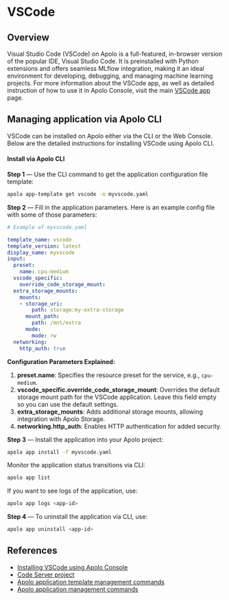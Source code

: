 # VSCode

## Overview

Visual Studio Code (VSCode) on Apolo is a full-featured, in-browser version of the popular IDE, Visual Studio Code. It is preinstalled with Python extensions and offers seamless MLflow integration, making it an ideal environment for developing, debugging, and managing machine learning projects. For more information about the VSCode app, as well as detailed instruction of how to use it in Apolo Console, visit the main [VSCode app](../../../../apolo-console/apps/installable-apps/available-apps/vs-code.md) page.

## Managing application via Apolo CLI

VSCode can be installed on Apolo either via the CLI or the Web Console. Below are the detailed instructions for installing VSCode using Apolo CLI.

#### Install via Apolo CLI

**Step 1** — Use the CLI command to get the application configuration file template:

```bash
apolo app-template get vscode -o myvscode.yaml
```

**Step 2** — Fill in the application parameters. Here is an example config file with some of those parameters:

```yaml
# Example of myvscode.yaml

template_name: vscode
template_version: latest
display_name: myvscode
input:
  preset:
    name: cpu-medium
  vscode_specific:
    override_code_storage_mount:
  extra_storage_mounts:
    mounts:
    - storage_uri:
        path: storage:my-extra-storage
      mount_path:
        path: /mnt/extra
      mode:
        mode: rw
  networking:
    http_auth: true
```

**Configuration Parameters Explained:**

1. **preset.name**: Specifies the resource preset for the service, e.g., `cpu-medium`.
2. **vscode\_specific.override\_code\_storage\_mount**: Overrides the default storage mount path for the VSCode application. Leave this field empty so you can use the default settings.
3. **extra\_storage\_mounts**: Adds additional storage mounts, allowing integration with Apolo Storage.
4. **networking.http\_auth**: Enables HTTP authentication for added security.

**Step 3** — Install the application into your Apolo project:

```bash
apolo app install -f myvscode.yaml
```

Monitor the application status transitions via CLI:

```bash
apolo app list
```

If you want to see logs of the application, use:

```bash
apolo app logs <app-id>
```

**Step 4** — To uninstall the application via CLI, use:

```bash
apolo app uninstall <app-id>
```

## References

* [Installing VSCode using Apolo Console](../../../../apolo-console/apps/installable-apps/available-apps/vs-code.md)
* [Code Server project](https://github.com/coder/code-server)
* [Apolo application template management commands](https://app.gitbook.com/s/-MOkWy7dB5MDbkSII8iF/commands/app-template)
* [Apolo application management commands](https://app.gitbook.com/s/-MOkWy7dB5MDbkSII8iF/commands/app)
